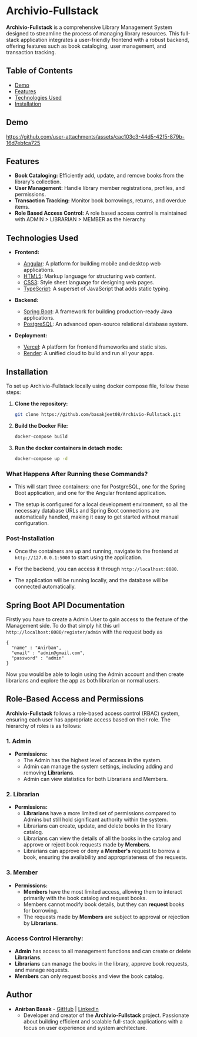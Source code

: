 # Archivio-Fullstack

**Archivio-Fullstack** is a comprehensive Library Management System designed to streamline the process of managing library resources. This full-stack application integrates a user-friendly frontend with a robust backend, offering features such as book cataloging, user management, and transaction tracking.

## Table of Contents

- [Demo](#demo)
- [Features](#features)
- [Technologies Used](#technologies-used)
- [Installation](#installation)

## Demo
https://github.com/user-attachments/assets/cac103c3-44d5-42f5-879b-16d7ebfca725

## Features

- **Book Cataloging:** Efficiently add, update, and remove books from the library's collection.
- **User Management:** Handle library member registrations, profiles, and permissions.
- **Transaction Tracking:** Monitor book borrowings, returns, and overdue items.
- **Role Based Access Control:** A role based access control is maintained with ADMIN > LIBRARIAN > MEMBER  as the hierarchy

## Technologies Used

- **Frontend:**
  - [Angular](https://angular.io/): A platform for building mobile and desktop web applications.
  - [HTML5](https://developer.mozilla.org/en-US/docs/Web/Guide/HTML/HTML5): Markup language for structuring web content.
  - [CSS3](https://developer.mozilla.org/en-US/docs/Web/CSS): Style sheet language for designing web pages.
  - [TypeScript](https://www.typescriptlang.org/): A superset of JavaScript that adds static typing.

- **Backend:**
  - [Spring Boot](https://spring.io/projects/spring-boot): A framework for building production-ready Java applications.
  - [PostgreSQL](https://www.postgresql.org/): An advanced open-source relational database system.

- **Deployment:**
  - [Vercel](https://vercel.com/): A platform for frontend frameworks and static sites.
  - [Render](https://render.com/): A unified cloud to build and run all your apps.

## Installation

To set up Archivio-Fullstack locally using docker compose file, follow these steps:

1. **Clone the repository:**

   ```bash
   git clone https://github.com/basakjeet08/Archivio-Fullstack.git
   ```

2. **Build the Docker File:**

    ```bash
    docker-compose build
    ```

3. **Run the docker containers in detach mode:**

    ```bash
    docker-compose up -d
    ```

### What Happens After Running these Commands?

- This will start three containers: one for PostgreSQL, one for the Spring Boot application, and one for the Angular frontend application.

- The setup is configured for a local development environment, so all the necessary database URLs and Spring Boot connections are automatically handled, making it easy to get started without manual configuration.

### Post-Installation

- Once the containers are up and running, navigate to the frontend at `http://127.0.0.1:5000` to start using the application.

- For the backend, you can access it through `http://localhost:8080`.

- The application will be running locally, and the database will be connected automatically.

## Spring Boot API Documentation

Firstly you have to create a Admin User to gain access to the feature of the Management side. To do that simply hit this url `http://localhost:8080/register/admin` with the request body as 
  ```
  {
    "name" : "Anirban",
    "email" : "admin@gmail.com",
    "password" : "admin"
  }
  ```
Now you would be able to login using the Admin account and then create librarians and explore the app as both librarian or normal users.

## Role-Based Access and Permissions

**Archivio-Fullstack** follows a role-based access control (RBAC) system, ensuring each user has appropriate access based on their role. The hierarchy of roles is as follows:

### 1. **Admin**
   - **Permissions:**
     - The Admin has the highest level of access in the system.
     - Admin can manage the system settings, including adding and removing **Librarians**.
     - Admin can view statistics for both Librarians and Members.


### 2. **Librarian**
   - **Permissions:**
     - **Librarians** have a more limited set of permissions compared to Admins but still hold significant authority within the system.
     - Librarians can create, update, and delete books in the library catalog.
     - Librarians can view the details of all the books in the catalog and approve or reject book requests made by **Members**.
     - Librarians can approve or deny a **Member's** request to borrow a book, ensuring the availability and appropriateness of the requests.


### 3. **Member**
   - **Permissions:**
     - **Members** have the most limited access, allowing them to interact primarily with the book catalog and request books.
     - Members cannot modify book details, but they can **request** books for borrowing.
     - The requests made by **Members** are subject to approval or rejection by **Librarians**.


### Access Control Hierarchy:
- **Admin** has access to all management functions and can create or delete **Librarians**.
- **Librarians** can manage the books in the library, approve book requests, and manage requests.
- **Members** can only request books and view the book catalog.


## Author

- **Anirban Basak** - [GitHub](https://github.com/basakjeet08) | [LinkedIn](https://www.linkedin.com/in/anirban-basak-b96055249/)
  - Developer and creator of the **Archivio-Fullstack** project. Passionate about building efficient and scalable full-stack applications with a focus on user experience and system architecture.
